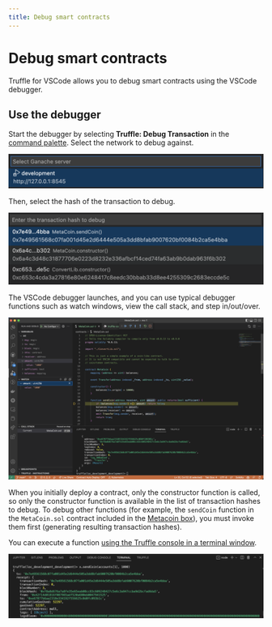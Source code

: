 ```yaml
---
title: Debug smart contracts
---
```


# Debug smart contracts

Truffle for VSCode allows you to debug smart contracts using the VSCode debugger.

## Use the debugger

Start the debugger by selecting **Truffle: Debug Transaction** in the
[command palette](../reference/command-palette.md).
Select the network to debug against.

![Network selection](../images/network-selection.png)

Then, select the hash of the transaction to debug.

![Transaction selection](../images/transaction-selection.png)

The VSCode debugger launches, and you can use typical debugger functions such as watch windows, view
the call stack, and step in/out/over.

![Debugger](../images/debugger.png)

When you initially deploy a contract, only the constructor function is called, so only the
constructor function is available in the list of transaction hashes to debug.
To debug other functions (for example, the `sendCoin` function in the `MetaCoin.sol` contract
included in the [Metacoin box](../../../boxes/metacoin/index.md)), you must invoke them first
(generating resulting transaction hashes).

You can execute a function
[using the Truffle console in a terminal window](../../truffle/getting-started/interacting-with-your-contracts.md).

![Execute function in Truffle console](../images/execute-function.png)
